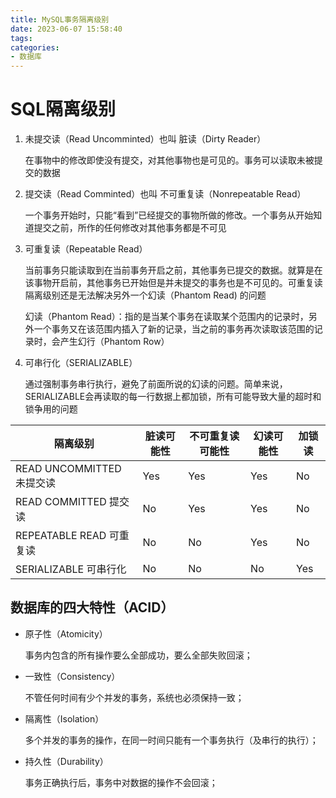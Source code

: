 ```yaml
---
title: MySQL事务隔离级别
date: 2023-06-07 15:58:40
tags:
categories: 
- 数据库
---
```

# SQL隔离级别

1. 未提交读（Read Uncomminted）也叫 脏读（Dirty Reader）

   在事物中的修改即使没有提交，对其他事物也是可见的。事务可以读取未被提交的数据

2. 提交读（Read Comminted）也叫 不可重复读（Nonrepeatable Read）

   一个事务开始时，只能“看到”已经提交的事物所做的修改。一个事务从开始知道提交之前，所作的任何修改对其他事务都是不可见

3. 可重复读（Repeatable Read）

   当前事务只能读取到在当前事务开启之前，其他事务已提交的数据。就算是在该事物开启前，其他事务已开始但是并未提交的事务也是不可见的。可重复读隔离级别还是无法解决另外一个幻读（Phantom Read) 的问题

   幻读（Phantom Read）：指的是当某个事务在读取某个范围内的记录时，另外一个事务又在该范围内插入了新的记录，当之前的事务再次读取该范围的记录时，会产生幻行（Phantom Row）

4. 可串行化（SERIALIZABLE）

   通过强制事务串行执行，避免了前面所说的幻读的问题。简单来说，SERIALIZABLE会再读取的每一行数据上都加锁，所有可能导致大量的超时和锁争用的问题

| 隔离级别                  | 脏读可能性 | 不可重复读可能性 | 幻读可能性 | 加锁读 |
| ------------------------- | ---------- | ---------------- | ---------- | ------ |
| READ UNCOMMITTED 未提交读 | Yes        | Yes              | Yes        | No     |
| READ COMMITTED 提交读     | No         | Yes              | Yes        | No     |
| REPEATABLE READ 可重复读  | No         | No               | Yes        | No     |
| SERIALIZABLE 可串行化     | No         | No               | No         | Yes    |


## 数据库的四大特性（ACID）

- 原子性（Atomicity）

  事务内包含的所有操作要么全部成功，要么全部失败回滚；

- 一致性（Consistency）

  不管任何时间有少个并发的事务，系统也必须保持一致；

- 隔离性（Isolation）

  多个并发的事务的操作，在同一时间只能有一个事务执行（及串行的执行）；

- 持久性（Durability）

  事务正确执行后，事务中对数据的操作不会回滚；
